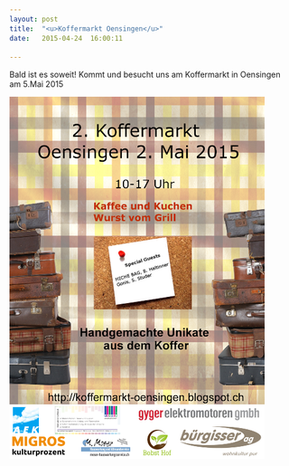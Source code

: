 ```yaml
---
layout: post
title:  "<u>Koffermarkt Oensingen</u>"
date:   2015-04-24  16:00:11

---
```

Bald ist es soweit! Kommt und besucht uns am Koffermarkt in Oensingen am 5.Mai 2015

<img src="/images/fly1.png" />


